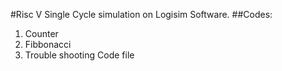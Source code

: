 #Risc V Single Cycle simulation on Logisim Software.
##Codes:
1. Counter
2. Fibbonacci
3. Trouble shooting Code file


